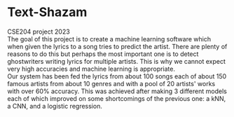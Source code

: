 # Text-Shazam
CSE204 project 2023 \
The goal of this project is to create a machine learning software which when given the lyrics to a song tries to predict the artist. There are plenty of reasons to do this but perhaps the most important one is to detect ghostwriters writing lyrics for multiple artists. This is why we cannot expect very high accuracies and machine learning is appropriate. \
Our system has been fed the lyrics from about 100 songs each of about 150 famous artists from about 10 genres and with a pool of 20 artists' works with over 60% accuracy. This was achieved after making 3 different models each of which improved on some shortcomings of the previous one: a kNN, a CNN, and a logistic regression.
